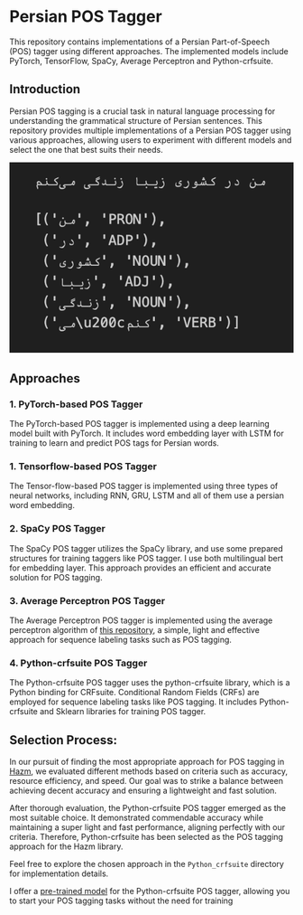 # Persian POS Tagger

This repository contains implementations of a Persian Part-of-Speech (POS) tagger using different approaches. The implemented models include PyTorch, TensorFlow, SpaCy, Average Perceptron and Python-crfsuite.

## Introduction

Persian POS tagging is a crucial task in natural language processing for understanding the grammatical structure of Persian sentences. This repository provides multiple implementations of a Persian POS tagger using various approaches, allowing users to experiment with different models and select the one that best suits their needs.

![sample output of POS Tagger](pos_tagger.png)

## Approaches

### 1. PyTorch-based POS Tagger

The PyTorch-based POS tagger is implemented using a deep learning model built with PyTorch. It includes word embedding layer with LSTM for training to learn and predict POS tags for Persian words.

### 1. Tensorflow-based POS Tagger
The Tensor-flow-based POS tagger is implemented using three types of neural networks, including RNN, GRU, LSTM and all of them use a persian word embedding.

### 2. SpaCy POS Tagger

The SpaCy POS tagger utilizes the SpaCy library, and use some prepared structures for training taggers like POS tagger. I use both multilingual bert for embedding layer. This approach provides an efficient and accurate solution for POS tagging.

### 3. Average Perceptron POS Tagger

The Average Perceptron POS tagger is implemented using the average perceptron algorithm of [this repository](https://github.com/sloria/textblob-aptagger/tree/master), a simple, light and effective approach for sequence labeling tasks such as POS tagging.

### 4. Python-crfsuite POS Tagger

The Python-crfsuite POS tagger uses the python-crfsuite library, which is a Python binding for CRFsuite. Conditional Random Fields (CRFs) are employed for sequence labeling tasks like POS tagging. It includes Python-crfsuite and Sklearn libraries for training POS tagger. 

## Selection Process:

In our pursuit of finding the most appropriate approach for POS tagging in [Hazm](https://github.com/roshan-research/hazm), we evaluated different methods based on criteria such as accuracy, resource efficiency, and speed. Our goal was to strike a balance between achieving decent accuracy and ensuring a lightweight and fast solution.

After thorough evaluation, the Python-crfsuite POS tagger emerged as the most suitable choice. It demonstrated commendable accuracy while maintaining a super light and fast performance, aligning perfectly with our criteria. Therefore, Python-crfsuite has been selected as the POS tagging approach for the Hazm library.

Feel free to explore the chosen approach in the `Python_crfsuite` directory for implementation details.

I offer a [pre-trained model](https://drive.google.com/file/d/1Q3JK4NVUC2t5QT63aDiVrCRBV225E_B3/view?usp=sharing) for the Python-crfsuite POS tagger, allowing you to start your POS tagging tasks without the need for training
